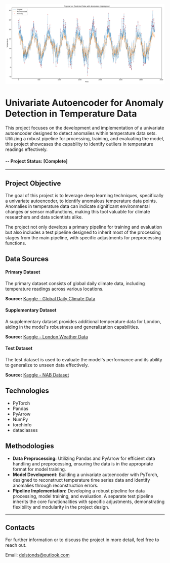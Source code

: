 ![result](reports/figures/results/anomalies.png)


# Univariate Autoencoder for Anomaly Detection in Temperature Data

This project focuses on the development and implementation of a univariate autoencoder designed to detect anomalies within temperature data sets. Utilizing a robust pipeline for processing, training, and evaluating the model, this project showcases the capability to identify outliers in temperature readings effectively.

#### -- Project Status: [Complete]

---

## Project Objective

The goal of this project is to leverage deep learning techniques, specifically a univariate autoencoder, to identify anomalous temperature data points. Anomalies in temperature data can indicate significant environmental changes or sensor malfunctions, making this tool valuable for climate researchers and data scientists alike.

The project not only develops a primary pipeline for training and evaluation but also includes a test pipeline designed to inherit most of the processing stages from the main pipeline, with specific adjustments for preprocessing functions.

## Data Sources

#### Primary Dataset
The primary dataset consists of global daily climate data, including temperature readings across various locations.

**Source:** [Kaggle - Global Daily Climate Data](https://www.kaggle.com/datasets/guillemservera/global-daily-climate-data)

#### Supplementary Dataset
A supplementary dataset provides additional temperature data for London, aiding in the model's robustness and generalization capabilities.

**Source:** [Kaggle - London Weather Data](https://www.kaggle.com/datasets/emmanuelfwerr/london-weather-data)

#### Test Dataset
The test dataset is used to evaluate the model's performance and its ability to generalize to unseen data effectively.

**Source:** [Kaggle - NAB Dataset](https://www.kaggle.com/datasets/boltzmannbrain/nab)

## Technologies

* PyTorch
* Pandas
* PyArrow
* NumPy
* torchinfo
* dataclasses

## Methodologies

- **Data Preprocessing:** Utilizing Pandas and PyArrow for efficient data handling and preprocessing, ensuring the data is in the appropriate format for model training.
- **Model Development:** Building a univariate autoencoder with PyTorch, designed to reconstruct temperature time series data and identify anomalies through reconstruction errors.
- **Pipeline Implementation:** Developing a robust pipeline for data processing, model training, and evaluation. A separate test pipeline inherits the core functionalities with specific adjustments, demonstrating flexibility and modularity in the project design.

---

## Contacts

For further information or to discuss the project in more detail, feel free to reach out.

Email: delstonds@outlook.com
